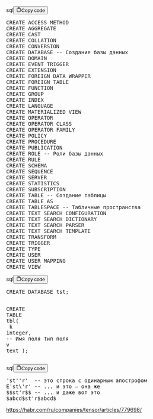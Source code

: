 <div class="code-element"><div class="lang-line"><text>sql</text><button class="copy-button" onclick="copyCode(this)"><svg stroke="currentColor" fill="none" stroke-width="2" viewBox="0 0 24 24" stroke-linecap="round" stroke-linejoin="round" class="h-4 w-4" height="1em" width="1em" xmlns="http://www.w3.org/2000/svg"><path d="M16 4h2a2 2 0 0 1 2 2v14a2 2 0 0 1-2 2H6a2 2 0 0 1-2-2V6a2 2 0 0 1 2-2h2"></path><rect x="8" y="2" width="8" height="4" rx="1" ry="1"></rect></svg><text>Copy code</text></button></div><div class="code"><div class="highlight"><pre><span></span><span class="k">CREATE</span><span class="w"> </span><span class="k">ACCESS</span><span class="w"> </span><span class="k">METHOD</span>
<span class="k">CREATE</span><span class="w"> </span><span class="k">AGGREGATE</span>
<span class="k">CREATE</span><span class="w"> </span><span class="k">CAST</span>
<span class="k">CREATE</span><span class="w"> </span><span class="k">COLLATION</span>
<span class="k">CREATE</span><span class="w"> </span><span class="k">CONVERSION</span>
<span class="k">CREATE</span><span class="w"> </span><span class="k">DATABASE</span><span class="w"> </span><span class="c1">-- Создание базы данных</span>
<span class="k">CREATE</span><span class="w"> </span><span class="k">DOMAIN</span>
<span class="k">CREATE</span><span class="w"> </span><span class="n">EVENT</span><span class="w"> </span><span class="k">TRIGGER</span>
<span class="k">CREATE</span><span class="w"> </span><span class="n">EXTENSION</span>
<span class="k">CREATE</span><span class="w"> </span><span class="k">FOREIGN</span><span class="w"> </span><span class="k">DATA</span><span class="w"> </span><span class="n">WRAPPER</span>
<span class="k">CREATE</span><span class="w"> </span><span class="k">FOREIGN</span><span class="w"> </span><span class="k">TABLE</span>
<span class="k">CREATE</span><span class="w"> </span><span class="k">FUNCTION</span>
<span class="k">CREATE</span><span class="w"> </span><span class="k">GROUP</span>
<span class="k">CREATE</span><span class="w"> </span><span class="k">INDEX</span>
<span class="k">CREATE</span><span class="w"> </span><span class="k">LANGUAGE</span>
<span class="k">CREATE</span><span class="w"> </span><span class="n">MATERIALIZED</span><span class="w"> </span><span class="k">VIEW</span>
<span class="k">CREATE</span><span class="w"> </span><span class="k">OPERATOR</span>
<span class="k">CREATE</span><span class="w"> </span><span class="k">OPERATOR</span><span class="w"> </span><span class="k">CLASS</span>
<span class="k">CREATE</span><span class="w"> </span><span class="k">OPERATOR</span><span class="w"> </span><span class="n">FAMILY</span>
<span class="k">CREATE</span><span class="w"> </span><span class="n">POLICY</span>
<span class="k">CREATE</span><span class="w"> </span><span class="k">PROCEDURE</span>
<span class="k">CREATE</span><span class="w"> </span><span class="n">PUBLICATION</span>
<span class="k">CREATE</span><span class="w"> </span><span class="k">ROLE</span><span class="w"> </span><span class="c1">-- Роли базы данных</span>
<span class="k">CREATE</span><span class="w"> </span><span class="k">RULE</span>
<span class="k">CREATE</span><span class="w"> </span><span class="k">SCHEMA</span>
<span class="k">CREATE</span><span class="w"> </span><span class="n">SEQUENCE</span>
<span class="k">CREATE</span><span class="w"> </span><span class="n">SERVER</span>
<span class="k">CREATE</span><span class="w"> </span><span class="k">STATISTICS</span>
<span class="k">CREATE</span><span class="w"> </span><span class="n">SUBSCRIPTION</span>
<span class="k">CREATE</span><span class="w"> </span><span class="k">TABLE</span><span class="w"> </span><span class="c1">-- Создание таблицы</span>
<span class="k">CREATE</span><span class="w"> </span><span class="k">TABLE</span><span class="w"> </span><span class="k">AS</span>
<span class="k">CREATE</span><span class="w"> </span><span class="n">TABLESPACE</span><span class="w"> </span><span class="c1">-- Табличные пространства</span>
<span class="k">CREATE</span><span class="w"> </span><span class="nb">TEXT</span><span class="w"> </span><span class="k">SEARCH</span><span class="w"> </span><span class="n">CONFIGURATION</span>
<span class="k">CREATE</span><span class="w"> </span><span class="nb">TEXT</span><span class="w"> </span><span class="k">SEARCH</span><span class="w"> </span><span class="k">DICTIONARY</span>
<span class="k">CREATE</span><span class="w"> </span><span class="nb">TEXT</span><span class="w"> </span><span class="k">SEARCH</span><span class="w"> </span><span class="n">PARSER</span>
<span class="k">CREATE</span><span class="w"> </span><span class="nb">TEXT</span><span class="w"> </span><span class="k">SEARCH</span><span class="w"> </span><span class="k">TEMPLATE</span>
<span class="k">CREATE</span><span class="w"> </span><span class="k">TRANSFORM</span>
<span class="k">CREATE</span><span class="w"> </span><span class="k">TRIGGER</span>
<span class="k">CREATE</span><span class="w"> </span><span class="k">TYPE</span>
<span class="k">CREATE</span><span class="w"> </span><span class="k">USER</span>
<span class="k">CREATE</span><span class="w"> </span><span class="k">USER</span><span class="w"> </span><span class="n">MAPPING</span>
<span class="k">CREATE</span><span class="w"> </span><span class="k">VIEW</span>
</pre></div></div></div>

<div class="code-element"><div class="lang-line"><text>sql</text><button class="copy-button" onclick="copyCode(this)"><svg stroke="currentColor" fill="none" stroke-width="2" viewBox="0 0 24 24" stroke-linecap="round" stroke-linejoin="round" class="h-4 w-4" height="1em" width="1em" xmlns="http://www.w3.org/2000/svg"><path d="M16 4h2a2 2 0 0 1 2 2v14a2 2 0 0 1-2 2H6a2 2 0 0 1-2-2V6a2 2 0 0 1 2-2h2"></path><rect x="8" y="2" width="8" height="4" rx="1" ry="1"></rect></svg><text>Copy code</text></button></div><div class="code"><div class="highlight"><pre><span></span><span class="k">CREATE</span><span class="w"> </span><span class="k">DATABASE</span><span class="w"> </span><span class="n">tst</span><span class="p">;</span>

<span class="k">CREATE</span><span class="w"> </span><span class="k">TABLE</span><span class="w"> </span><span class="n">tbl</span><span class="p">(</span>
<span class="w">    </span><span class="n">k</span><span class="w"> </span><span class="nb">integer</span><span class="p">,</span><span class="w">  </span><span class="c1">-- Имя поля Тип поля</span>
<span class="w">    </span><span class="n">v</span><span class="w"> </span><span class="nb">text</span>
<span class="p">);</span>
</pre></div></div></div>

<div class="code-element"><div class="lang-line"><text>sql</text><button class="copy-button" onclick="copyCode(this)"><svg stroke="currentColor" fill="none" stroke-width="2" viewBox="0 0 24 24" stroke-linecap="round" stroke-linejoin="round" class="h-4 w-4" height="1em" width="1em" xmlns="http://www.w3.org/2000/svg"><path d="M16 4h2a2 2 0 0 1 2 2v14a2 2 0 0 1-2 2H6a2 2 0 0 1-2-2V6a2 2 0 0 1 2-2h2"></path><rect x="8" y="2" width="8" height="4" rx="1" ry="1"></rect></svg><text>Copy code</text></button></div><div class="code"><div class="highlight"><pre><span></span><span class="s1">&#39;st&#39;&#39;r&#39;</span><span class="w">  </span><span class="c1">-- это строка с одинарным апострофом</span>
<span class="n">E</span><span class="s1">&#39;st\&#39;</span><span class="n">r</span><span class="s1">&#39; -- ... и это – она же</span>
<span class="s1">$$st&#39;</span><span class="n">r$$</span><span class="w"> </span><span class="c1">-- ... и даже вот это</span>
<span class="err">$</span><span class="n">abcd$st</span><span class="err">&#39;</span><span class="n">r$abcd$</span>
</pre></div></div></div>

<p><a href="https://habr.com/ru/companies/tensor/articles/779698/">https://habr.com/ru/companies/tensor/articles/779698/</a></p>